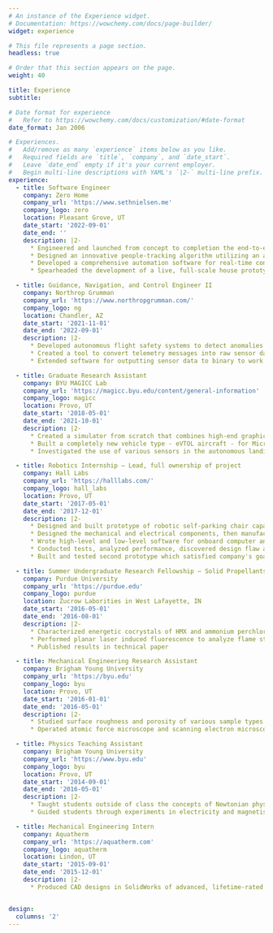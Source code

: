 ```yaml
---
# An instance of the Experience widget.
# Documentation: https://wowchemy.com/docs/page-builder/
widget: experience

# This file represents a page section.
headless: true

# Order that this section appears on the page.
weight: 40

title: Experience
subtitle:

# Date format for experience
#   Refer to https://wowchemy.com/docs/customization/#date-format
date_format: Jan 2006

# Experiences.
#   Add/remove as many `experience` items below as you like.
#   Required fields are `title`, `company`, and `date_start`.
#   Leave `date_end` empty if it's your current employer.
#   Begin multi-line descriptions with YAML's `|2-` multi-line prefix.
experience:
  - title: Software Engineer
    company: Zero Home
    company_url: 'https://www.sethnielsen.me'
    company_logo: zero
    location: Pleasant Grove, UT
    date_start: '2022-09-01'
    date_end: ''
    description: |2-
      * Engineered and launched from concept to completion the end-to-end sensing and automation platform for a cutting-edge startup specializing in the complete design and implementation of smart homes
      * Designed an innovative people-tracking algorithm utilizing an array of 50+ radars and led the architectural design for their optimal placement throughout the home
      * Developed a comprehensive automation software for real-time control of home systems, including lighting, sound, shades, and touchscreens based on human presence and movements
      * Spearheaded the development of a live, full-scale house prototype that showcased real-time operations, leading to commitments from multiple investors totaling 4 million dollars

  - title: Guidance, Navigation, and Control Engineer II
    company: Northrop Grumman
    company_url: 'https://www.northropgrumman.com/'
    company_logo: ng
    location: Chandler, AZ
    date_start: '2021-11-01'
    date_end: '2022-09-01'
    description: |2-
      * Developed autonomous flight safety systems to detect anomalies and initiate auto-termination procedures
      * Created a tool to convert telemetry messages into raw sensor data to play back into simulations for flight tests that have failed
      * Extended software for outputting sensor data to binary to work with a new IMU and made a Python tool to parse and visualize the binary data

  - title: Graduate Research Assistant
    company: BYU MAGICC Lab
    company_url: 'https://magicc.byu.edu/content/general-information'
    company_logo: magicc
    location: Provo, UT
    date_start: '2018-05-01'
    date_end: '2021-10-01'
    description: |2-
      * Created a simulator from scratch that combines high-end graphics with real autopilot software to produce a high-fidelity SITL flight and camera simulation for UAVs, now used by other students for research and adopted by a university course to teach vision-based quadrotor control
      * Built a completely new vehicle type - eVTOL aircraft - for Microsoft AirSim, a simulator for multirotors, including dynamics model, control inputs, animated mesh, and PX4 autopilot integration in photorealistic city environment powered by Unreal Engine
      * Investigated the use of various sensors in the autonomous landing of multirotors on arbitrary ships at sea and of eVTOL aircraft in urban environments

  - title: Robotics Internship — Lead, full ownership of project
    company: Hall Labs
    company_url: 'https://halllabs.com/'
    company_logo: hall_labs
    location: Provo, UT
    date_start: '2017-05-01'
    date_end: '2017-12-01'
    description: |2-
      * Designed and built prototype of robotic self-parking chair capable of moving a 200-lb person
      * Designed the mechanical and electrical components, then manufactured them
      * Wrote high-level and low-level software for onboard computer and microcontrollers
      * Conducted tests, analyzed performance, discovered design flaw and made a completely new design 
      * Built and tested second prototype which satisfied company's goals for mobility, load capacity and stability

  - title: Summer Undergraduate Research Fellowship — Solid Propellants
    company: Purdue University
    company_url: 'https://purdue.edu'
    company_logo: purdue
    location: Zucrow Laborities in West Lafayette, IN
    date_start: '2016-05-01'
    date_end: '2016-08-01'
    description: |2-
      * Characterized energetic cocrystals of HMX and ammonium perchlorate for use in solid composite propellants
      * Performed planar laser induced fluorescence to analyze flame structure, species concentration, and burn rate of energetic cocrystals
      * Published results in technical paper

  - title: Mechanical Engineering Research Assistant
    company: Brigham Young University
    company_url: 'https://byu.edu'
    company_logo: byu
    location: Provo, UT
    date_start: '2016-01-01'
    date_end: '2016-05-01'
    description: |2-
      * Studied surface roughness and porosity of various sample types of carbon nanotubes for future applications that require atomically smooth surfaces
      * Operated atomic force microscope and scanning electron microscope to take measurements and confirm results

  - title: Physics Teaching Assistant
    company: Brigham Young University
    company_url: 'https://www.byu.edu'
    company_logo: byu
    location: Provo, UT
    date_start: '2014-09-01'
    date_end: '2016-05-01'
    description: |2-
      * Taught students outside of class the concepts of Newtonian physics and aided them in completion of homework and studying for tests
      * Guided students through experiments in electricity and magnetism

  - title: Mechanical Engineering Intern
    company: Aquatherm
    company_url: 'https://aquatherm.com'
    company_logo: aquatherm
    location: Lindon, UT
    date_start: '2015-09-01'
    date_end: '2015-12-01'
    description: |2-
      * Produced CAD designs in SolidWorks of advanced, lifetime-rated polypropylene piping systems


design:
  columns: '2'
---
```

